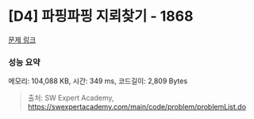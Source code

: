 # [D4] 파핑파핑 지뢰찾기 - 1868 

[문제 링크](https://swexpertacademy.com/main/code/problem/problemDetail.do?contestProbId=AV5LwsHaD1MDFAXc) 

### 성능 요약

메모리: 104,088 KB, 시간: 349 ms, 코드길이: 2,809 Bytes



> 출처: SW Expert Academy, https://swexpertacademy.com/main/code/problem/problemList.do